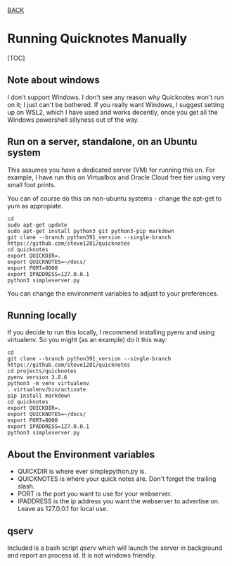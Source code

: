 [BACK](000-Welcome_to_Quicknotes.md)

# Running Quicknotes Manually
[TOC]

## Note about windows

I don't support Windows. I don't see any reason why Quicknotes won't run on it; I just can't be bothered.
If you really want Windows, I suggest setting up on WSL2, which I have used and works decently, once you get all the Windows powershell sillyness out of the way.

## Run on a server, standalone, on an Ubuntu system

This assumes you have a dedicated server (VM) for running this on. For example, I have run this on Virtualbox and Oracle Cloud free tier using very small foot prints.

You can of course do this on non-ubuntu systems - change the apt-get to yum as appropiate.

```
cd
sudo apt-get update
sudo apt-get install python3 git python3-pip markdown
git clone --branch python391_version --single-branch https://github.com/steve1281/quicknotes
cd quicknotes
export QUICKDIR=.
export QUICKNOTES=~/docs/
export PORT=8000
export IPADDRESS=127.0.0.1
python3 simpleserver.py
```

You can change the environment variables to adjust to your preferences.

## Running locally

If you decide to run this locally, I recommend installing pyenv and using virtualenv.
So you might (as an example) do it this way:

```
cd 
git clone --branch python391_version --single-branch https://github.com/steve1281/quicknotes
cd projects/quicknotes
pyenv version 3.8.6
python3 -m venv virtualenv
. virtualenv/bin/activate
pip install markdown
cd quicknotes
export QUICKDIR=.
export QUICKNOTES=~/docs/
export PORT=8000
export IPADDRESS=127.0.0.1
python3 simpleserver.py
```

## About the Environment variables

* QUICKDIR is where ever simplepython.py is. 
* QUICKNOTES is where your quick notes are. Don't forget the trailing slash.
* PORT is the port you want to use for your webserver.
* IPADDRESS is the ip address you want the webserver to advertise on. Leave as 127.0.0.1 for local use. 

## qserv

Included is a bash script *qserv* which will launch the server in background and report an process id. It is not windows friendly.

